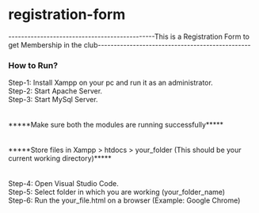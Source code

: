 # registration-form
<html>
<head>
  <div>----------------------------------------------This is a Registration Form to get Membership in the club------------------------------------------------</div>
</head>
<body>
<h3>How to Run?</h3>
<p>
<div>Step-1: Install Xampp on your pc and run it as an administrator.</div>
<div>Step-2: Start Apache Server.</div>
<div>Step-3: Start MySql Server.</div>
<br></br>
<div>*****Make sure both the modules are running successfully*****</div>
<br></br>
<div>*****Store files in Xampp > htdocs > your_folder (This should be your current working directory)*****</div>
<br></br>
<div>Step-4: Open Visual Studio Code.</div>
<div>Step-5: Select folder in which you are working (your_folder_name)</div>
<div>Step-6: Run the your_file.html on a browser (Example: Google Chrome)</div>
</p>
</body>
</html>
